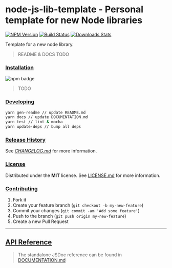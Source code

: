 # node-js-lib-template - Personal template for new Node libraries

[![NPM Version][npm-image]][npm-url]
[![Build Status][travis-image]][travis-url]
[![Downloads Stats][npm-downloads]][npm-url]

Template for a new node library.

> README & DOCS TODO

### [Installation](#installation)
![npm badge](https://nodei.co/npm/node-js-lib-template.png?downloads=true&downloadRank=true&stars=true)

> TODO

### [Developing](#developing)

```bash
yarn gen-readme // update README.md
yarn docs // update DOCUMENTATION.md
yarn test // lint & mocha
yarn update-deps // bump all deps
```

### [Release History](#release_history)

See *[CHANGELOG.md](CHANGELOG.md)* for more information.

### [License](#license)

Distributed under the **MIT** license. See [LICENSE.md](LICENSE.md) for more information.

### [Contributing](#contributing)

1. Fork it
2. Create your feature branch (`git checkout -b my-new-feature`)
3. Commit your changes (`git commit -am 'Add some feature'`)
4. Push to the branch (`git push origin my-new-feature`)
5. Create a new Pull Request

---

## [API Reference](#api_reference)

> The standalone JSDoc reference can be found in [DOCUMENTATION.md](DOCUMENTATION.md)



<!-- Markdown link & img dfn's -->
[npm-image]: https://img.shields.io/npm/v/node-js-lib-template.svg?style=flat-square
[npm-url]: https://npmjs.org/package/node-js-lib-template
[npm-downloads]: https://img.shields.io/npm/dm/node-js-lib-template.svg?style=flat-square
[travis-image]: https://img.shields.io/travis/f3rno/node-js-lib-template/master.svg?style=flat-square
[travis-url]: https://travis-ci.org/f3rno/node-js-lib-template
